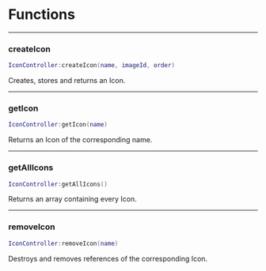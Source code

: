 # Functions

--------------------
### createIcon
```lua
IconController:createIcon(name, imageId, order)
```
Creates, stores and returns an Icon.

--------------------
### getIcon
```lua
IconController:getIcon(name)
```
Returns an Icon of the corresponding name.

--------------------
### getAllIcons
```lua
IconController:getAllIcons()
```
Returns an array containing every Icon.

--------------------
### removeIcon
```lua
IconController:removeIcon(name)
```
Destroys and removes references of the corresponding Icon.
